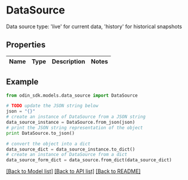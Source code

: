 # DataSource

Data source type: 'live' for current data, 'history' for historical snapshots

## Properties

Name | Type | Description | Notes
------------ | ------------- | ------------- | -------------

## Example

```python
from odin_sdk.models.data_source import DataSource

# TODO update the JSON string below
json = "{}"
# create an instance of DataSource from a JSON string
data_source_instance = DataSource.from_json(json)
# print the JSON string representation of the object
print DataSource.to_json()

# convert the object into a dict
data_source_dict = data_source_instance.to_dict()
# create an instance of DataSource from a dict
data_source_form_dict = data_source.from_dict(data_source_dict)
```
[[Back to Model list]](../README.md#documentation-for-models) [[Back to API list]](../README.md#documentation-for-api-endpoints) [[Back to README]](../README.md)


